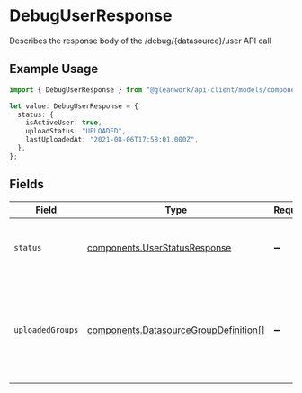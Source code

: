 # DebugUserResponse

Describes the response body of the /debug/{datasource}/user API call

## Example Usage

```typescript
import { DebugUserResponse } from "@gleanwork/api-client/models/components";

let value: DebugUserResponse = {
  status: {
    isActiveUser: true,
    uploadStatus: "UPLOADED",
    lastUploadedAt: "2021-08-06T17:58:01.000Z",
  },
};
```

## Fields

| Field                                                                                          | Type                                                                                           | Required                                                                                       | Description                                                                                    |
| ---------------------------------------------------------------------------------------------- | ---------------------------------------------------------------------------------------------- | ---------------------------------------------------------------------------------------------- | ---------------------------------------------------------------------------------------------- |
| `status`                                                                                       | [components.UserStatusResponse](../../models/components/userstatusresponse.md)                 | :heavy_minus_sign:                                                                             | Describes the user status response body                                                        |
| `uploadedGroups`                                                                               | [components.DatasourceGroupDefinition](../../models/components/datasourcegroupdefinition.md)[] | :heavy_minus_sign:                                                                             | List of groups the user is a member of, as uploaded via permissions API.                       |